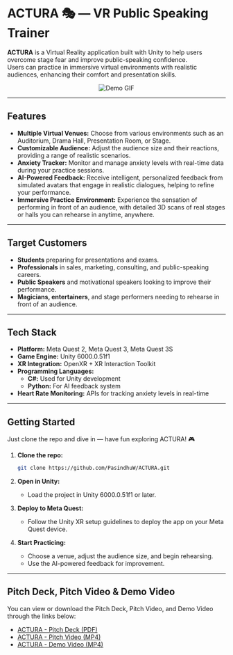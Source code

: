 # ACTURA 🎭 — VR Public Speaking Trainer

**ACTURA** is a Virtual Reality application built with Unity to help users overcome stage fear and improve public-speaking confidence.  
Users can practice in immersive virtual environments with realistic audiences, enhancing their comfort and presentation skills.

<p align="center">
  <img src="https://github.com/user-attachments/assets/105cd9e0-c1be-4041-9949-6400920850d4" alt="Demo GIF" />
</p>

---

## Features
- **Multiple Virtual Venues:** Choose from various environments such as an Auditorium, Drama Hall, Presentation Room, or Stage.
- **Customizable Audience:** Adjust the audience size and their reactions, providing a range of realistic scenarios.
- **Anxiety Tracker:** Monitor and manage anxiety levels with real-time data during your practice sessions.
- **AI-Powered Feedback:** Receive intelligent, personalized feedback from simulated avatars that engage in realistic dialogues, helping to refine your performance.
- **Immersive Practice Environment:** Experience the sensation of performing in front of an audience, with detailed 3D scans of real stages or halls you can rehearse in anytime, anywhere.

---

## Target Customers
- **Students** preparing for presentations and exams.
- **Professionals** in sales, marketing, consulting, and public-speaking careers.
- **Public Speakers** and motivational speakers looking to improve their performance.
- **Magicians, entertainers**, and stage performers needing to rehearse in front of an audience.

---

## Tech Stack
- **Platform:** Meta Quest 2, Meta Quest 3, Meta Quest 3S
- **Game Engine:** Unity 6000.0.51f1
- **XR Integration:** OpenXR + XR Interaction Toolkit
- **Programming Languages:** 
  - **C#:** Used for Unity development
  - **Python:** For AI feedback system
- **Heart Rate Monitoring:** APIs for tracking anxiety levels in real-time

---

## Getting Started
Just clone the repo and dive in — have fun exploring ACTURA! 🎮

1. **Clone the repo:**  
   ```bash
   git clone https://github.com/PasindhuW/ACTURA.git
   ```
2. **Open in Unity:**
   - Load the project in Unity 6000.0.51f1 or later.

3. **Deploy to Meta Quest:**
   - Follow the Unity XR setup guidelines to deploy the app on your Meta Quest device.

4. **Start Practicing:**
   - Choose a venue, adjust the audience size, and begin rehearsing.
   - Use the AI-powered feedback for improvement.

---
  
## Pitch Deck, Pitch Video & Demo Video

You can view or download the Pitch Deck, Pitch Video, and Demo Video through the links below:

- [ACTURA - Pitch Deck (PDF)](https://github.com/PasindhuW/ACTURA/blob/main/ACTURA%20-%20Pitch%20Deck.pdf)
- [ACTURA - Pitch Video (MP4)](https://github.com/PasindhuW/ACTURA/blob/main/ACTURA%20-%20Pitch%20Video.mp4)
- [ACTURA - Demo Video (MP4)](https://drive.google.com/file/d/1MXkbmamSrxQuH5eedsmX67OknVXVLKuB/view?usp=sharing)


